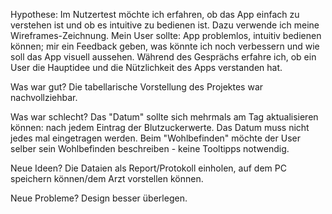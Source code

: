 Hypothese: Im Nutzertest möchte ich erfahren, ob das App einfach zu verstehen ist und ob es intuitive zu bedienen ist. Dazu verwende ich meine Wireframes-Zeichnung. Mein User sollte: App problemlos, intuitiv bedienen können; mir ein Feedback geben, was könnte ich noch verbessern und wie soll das App visuell aussehen. Während des Gesprächs erfahre ich, ob ein User die Hauptidee und die Nützlichkeit des Apps verstanden hat.

 
Was war gut? Die tabellarische Vorstellung des Projektes war nachvollziehbar. 

Was war schlecht? Das "Datum" sollte sich mehrmals am Tag aktualisieren können: nach jedem Eintrag der Blutzuckerwerte. Das Datum muss nicht jedes mal eingetragen werden. Beim "Wohlbefinden" möchte der User selber sein Wohlbefinden beschreiben - keine Tooltipps notwendig.

Neue Ideen? Die Dataien als Report/Protokoll einholen, auf dem PC speichern können/dem Arzt vorstellen können.

Neue Probleme? Design besser überlegen.
